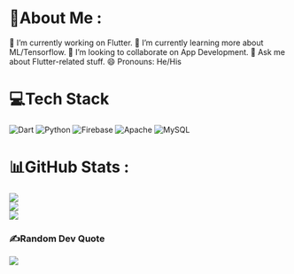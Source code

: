 # 💫About Me :
🔭 I’m currently working on Flutter.
🌱 I’m currently learning more about ML/Tensorflow.
👯 I’m looking to collaborate on App Development.
💬 Ask me about Flutter-related stuff.
😄 Pronouns: He/His

# 💻Tech Stack
![Dart](https://img.shields.io/badge/dart-%230175C2.svg?style=for-the-badge&logo=dart&logoColor=white) ![Python](https://img.shields.io/badge/python-3670A0?style=for-the-badge&logo=python&logoColor=ffdd54) ![Firebase](https://img.shields.io/badge/firebase-%23039BE5.svg?style=for-the-badge&logo=firebase) ![Apache](https://img.shields.io/badge/apache-%23D42029.svg?style=for-the-badge&logo=apache&logoColor=white) ![MySQL](https://img.shields.io/badge/mysql-%2300f.svg?style=for-the-badge&logo=mysql&logoColor=white)
# 📊GitHub Stats :
![](https://github-readme-stats.vercel.app/api?username=Altayeb1422&theme=dark&hide_border=true&include_all_commits=true&count_private=false)<br/>
![](https://github-readme-streak-stats.herokuapp.com/?user=Altayeb1422&theme=dark&hide_border=true)<br/>
![](https://github-readme-stats.vercel.app/api/top-langs/?username=Altayeb1422&theme=dark&hide_border=true&include_all_commits=true&count_private=false&layout=compact)

### ✍️Random Dev Quote
![](https://quotes-github-readme.vercel.app/api?type=horizontal&theme=dark)


